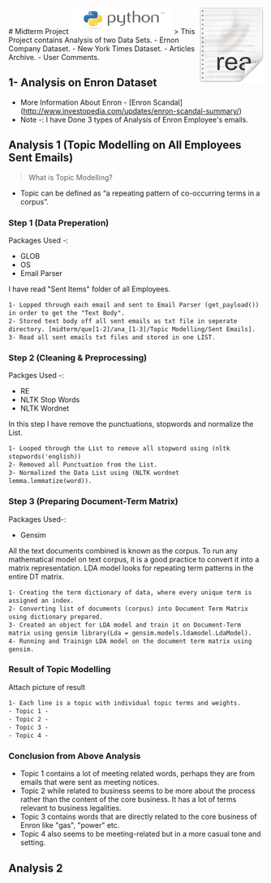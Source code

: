 <img src="icon.png" align="right" />
# Midterm Project <img src="python.png" height="54px" width="200px" />
> This Project contains Analysis of two Data Sets.
  - Ernon Company Dataset.
  - New York Times Dataset.
    - Articles Archive.
    - User Comments.

## 1- Analysis on Enron Dataset
- More Information About Enron - [Enron Scandal] (http://www.investopedia.com/updates/enron-scandal-summary/)
- Note -: I have Done 3 types of Analysis of Enron Employee's emails.

## Analysis 1 (Topic Modelling on All Employees Sent Emails)
> What is Topic Modelling?
- Topic can be defined as “a repeating pattern of co-occurring terms in a corpus”.

### Step 1 (Data Preperation)
Packages Used -:
- GLOB
- OS
- Email Parser

I have read "Sent Items" folder of all Employees.
```
1- Lopped through each email and sent to Email Parser (get_payload()) in order to get the "Text Body".
2- Stored text body off all sent emails as txt file in seperate directory. [midterm/que[1-2]/ana_[1-3]/Topic Modelling/Sent Emails].
3- Read all sent emails txt files and stored in one LIST.
```
### Step 2 (Cleaning & Preprocessing)
Packges Used -:
- RE
- NLTK Stop Words
- NLTK Wordnet

In this step I have remove the punctuations, stopwords and normalize the List.
```
1- Looped through the List to remove all stopword using (nltk stopwords('english))
2- Removed all Punctuation from the List.
3- Normalized the Data List using (NLTK wordnet lemma.lemmatize(word)).
```
### Step 3 (Preparing Document-Term Matrix)
Packages Used-:
- Gensim

All the text documents combined is known as the corpus. To run any mathematical model on text corpus, it is a good practice to convert it into a matrix representation. LDA model looks for repeating term patterns in the entire DT matrix. 

```
1- Creating the term dictionary of data, where every unique term is assigned an index. 
2- Converting list of documents (corpus) into Document Term Matrix using dictionary prepared.
3- Created an object for LDA model and train it on Document-Term matrix using gensim library(Lda = gensim.models.ldamodel.LdaModel).
4- Running and Trainign LDA model on the document term matrix using gensim.
```

### Result of Topic Modelling
Attach picture of result
```
1- Each line is a topic with individual topic terms and weights. 
- Topic 1 - 
- Topic 2 - 
- Topic 3 - 
- Topic 4 -
```

### Conclusion from Above Analysis
- Topic 1 contains a lot of meeting related words, perhaps they are from emails that were sent as meeting notices.
- Topic 2 while related to business seems to be more about the process rather than the content of the core business. It has a lot of terms relevant to business legalities.
- Topic 3 contains words that are directly related to the core business of Enron like "gas", "power" etc.
- Topic 4 also seems to be meeting-related but in a more casual tone and setting.


## Analysis 2



